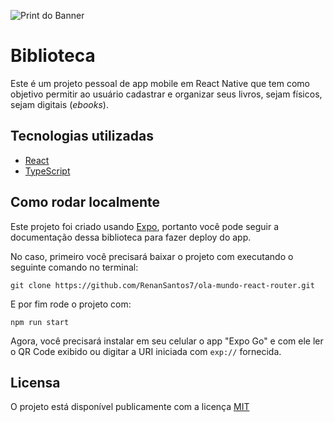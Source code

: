 ![Print do Banner](./public/assets/print-banner.png)

# Biblioteca

Este é um projeto pessoal de app mobile em React Native que tem como objetivo permitir ao usuário cadastrar e organizar seus livros, sejam físicos, sejam digitais (*ebooks*).
  
## Tecnologias utilizadas

- [React](https://react.dev)
- [TypeScript](https://www.typescriptlang.org/)


## Como rodar localmente

Este projeto foi criado usando [Expo](https://expo.dev), portanto você pode seguir a documentação dessa biblioteca para fazer deploy do app.

No caso, primeiro você precisará baixar o projeto com executando o seguinte comando no terminal:

```
git clone https://github.com/RenanSantos7/ola-mundo-react-router.git
```

E por fim rode o projeto com:

```
npm run start
```

Agora, você precisará instalar em seu celular o app "Expo Go" e com ele ler o QR Code exibido ou digitar a URI iniciada com `exp://` fornecida.

## Licensa

O projeto está disponível publicamente com a licença [MIT](./LICENSE)